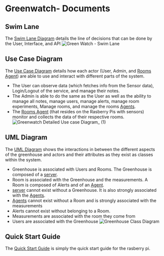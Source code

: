 # Greenwatch- Documents

## Swim Lane

The [Swim Lane Diagram](https://github.com/gramcracker40/GreenWatch/blob/main/docs/Green%20Watch%20-%20Swim%20Lane.png) details the line of decisions that can be done by the User, Interface, and API
![Green Watch - Swim Lane](https://user-images.githubusercontent.com/70359688/227833289-7ddb3fd5-0ac0-49f7-b754-a738b6745346.png)


## Use Case Diagram

The [Use Case Diagram](https://github.com/gramcracker40/GreenWatch/blob/main/docs/Greenwatch%20Detailed%20Use%20case%20Diagram_.jpg) details how each actor (User, Admin, and [Rooms Agent](https://github.com/gramcracker40/GreenWatch/tree/main/Backend/Agent)) are able to use and interact with different parts of the system. 
- The User can observe data (which fetches info from the Sensor data), Login/Logout of the service, and manage their notes. 
- The Admin is able to do the same as the User as well as the ability to manage all notes, manage users, manage alerts, manage room experiments, Manage rooms, and manage the rooms [Agents](https://github.com/gramcracker40/GreenWatch/tree/main/Backend/Agent). 
- The [Rooms Agent](https://github.com/gramcracker40/GreenWatch/tree/main/Backend/Agents) (that resides on the Rasberry Pis with sensors) monitor and collects the data of their respective rooms.
![Greenwatch Detailed Use case Diagram_ (1)](https://user-images.githubusercontent.com/70359688/227832959-60e6180e-4df1-4721-a368-3112c484d261.jpg)


## UML Diagram

The [UML Diagram](https://github.com/gramcracker40/GreenWatch/blob/main/docs/UML%20Diagram.pdf) shows the interactions in between the different aspects of the greenhouse and actors and their attributes as they exist as classes within the system.
- Greenhouse is associated with Users and Rooms. The Greenhouse is composed of a [server](https://github.com/gramcracker40/GreenWatch/tree/main/Backend/Server).
- Room is associated with the Greenhouse and the measurements. A Room is composed of Alerts and of an [Agent](https://github.com/gramcracker40/GreenWatch/tree/main/Backend/Agent).
- [server](https://github.com/gramcracker40/GreenWatch/tree/main/Backend/Server) cannot exist without a Greenhouse. It is also strongly associated with the [Agents](https://github.com/gramcracker40/GreenWatch/tree/main/Backend/Agent).
- [Agents](https://github.com/gramcracker40/GreenWatch/tree/main/Backend/Agent) cannot exist without a Room and is strongly associated with the measurements
- Alerts cannot exist without belonging to a Room.
- Measurements are associated with the room they come from
- Users are associated with the Greenhouse
![Greenhouse Class Diagram](https://user-images.githubusercontent.com/70359688/227832894-13714ae7-b5cb-4ae0-b76e-8716776d552e.png)

## Quick Start Guide

The [Quick Start Guide](https://github.com/gramcracker40/GreenWatch/blob/main/docs/quick-start-guide-v1.1-rasberry-pi.pdf) is simply the quick start guide for the rasberry pi.

